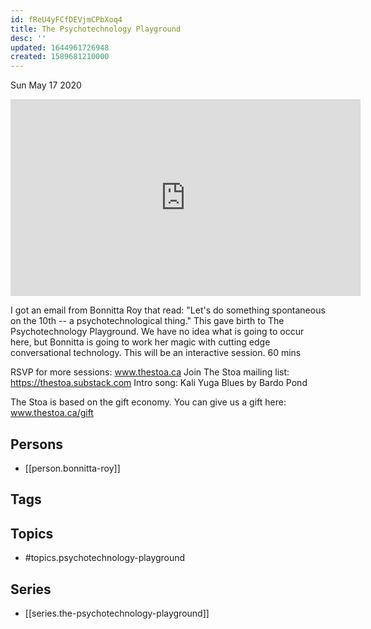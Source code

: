 ```yaml
---
id: fReU4yFCfDEVjmCPbXoq4
title: The Psychotechnology Playground
desc: ''
updated: 1644961726948
created: 1589681210000
---
```





Sun May 17 2020

<iframe width="560" height="315" src="https://www.youtube.com/embed/N4iSirmuLps" title="The Psychotechnology Playground w/ Bonnitta Roy (May 8th, 2020)" frameborder="0" allow="accelerometer; autoplay; clipboard-write; encrypted-media; gyroscope; picture-in-picture" allowfullscreen ></iframe>

I got an email from Bonnitta Roy that read: "Let's do something spontaneous on the 10th -- a psychotechnological thing." This gave birth to The Psychotechnology Playground. We have no idea what is going to occur here, but Bonnitta is going to work her magic with cutting edge conversational technology. This will be an interactive session. 60 mins

RSVP for more sessions: www.thestoa.ca
Join The Stoa mailing list: https://thestoa.substack.com
Intro song: Kali Yuga Blues by Bardo Pond

The Stoa is based on the gift economy. You can give us a gift here: www.thestoa.ca/gift

## Persons

- [[person.bonnitta-roy]]

## Tags



## Topics

- #topics.psychotechnology-playground

## Series

- [[series.the-psychotechnology-playground]]

